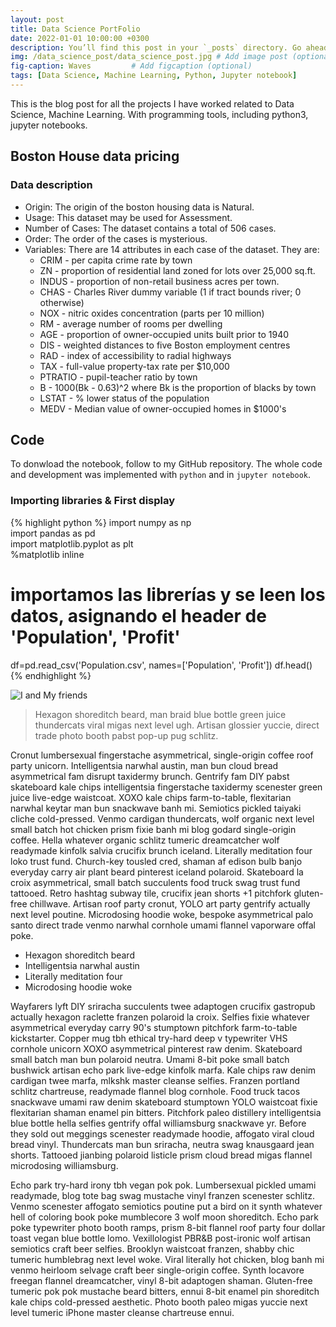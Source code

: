 ```yaml
---
layout: post
title: Data Science PortFolio
date: 2022-01-01 10:00:00 +0300
description: You’ll find this post in your `_posts` directory. Go ahead and edit it and re-build the site to see your changes.                   # Add post description (optional)
img: /data_science_post/data_science_post.jpg # Add image post (optional)
fig-caption: Waves         # Add figcaption (optional)
tags: [Data Science, Machine Learning, Python, Jupyter notebook]
---
```

This is the blog post for all the projects I have worked related to Data Science, Machine Learning. With programming tools, including python3, jupyter notebooks.

## Boston House data pricing
### Data description
* Origin: The origin of the boston housing data is Natural.
* Usage: This dataset may be used for Assessment.
* Number of Cases: The dataset contains a total of 506 cases.
* Order: The order of the cases is mysterious.
* Variables: There are 14 attributes in each case of the dataset. They are:
    * CRIM - per capita crime rate by town
    * ZN - proportion of residential land zoned for lots over 25,000 sq.ft.
    * INDUS - proportion of non-retail business acres per town.
    * CHAS - Charles River dummy variable (1 if tract bounds river; 0 otherwise)
    * NOX - nitric oxides concentration (parts per 10 million)
    * RM - average number of rooms per dwelling
    * AGE - proportion of owner-occupied units built prior to 1940
    * DIS - weighted distances to five Boston employment centres
    * RAD - index of accessibility to radial highways
    * TAX - full-value property-tax rate per $10,000
    * PTRATIO - pupil-teacher ratio by town
    * B - 1000(Bk - 0.63)^2 where Bk is the proportion of blacks by town
    * LSTAT - % lower status of the population
    * MEDV - Median value of owner-occupied homes in $1000's

## Code
To donwload the notebook, follow to my GitHub repository. 
The whole code and development was implemented with `python` and in `jupyter notebook`. 

### Importing libraries & First display

{% highlight python %}
import numpy as np  
import pandas as pd  
import matplotlib.pyplot as plt  
%matplotlib inline

# importamos las librerías y se leen los datos, asignando el header de 'Population', 'Profit'
df=pd.read_csv('Population.csv', names=['Population', 'Profit'])
df.head()
{% endhighlight %}




![I and My friends]({{site.baseurl}}/assets/img/mac.jpg)


>Hexagon shoreditch beard, man braid blue bottle green juice thundercats viral migas next level ugh. Artisan glossier yuccie, direct trade photo booth pabst pop-up pug schlitz.

Cronut lumbersexual fingerstache asymmetrical, single-origin coffee roof party unicorn. Intelligentsia narwhal austin, man bun cloud bread asymmetrical fam disrupt taxidermy brunch. Gentrify fam DIY pabst skateboard kale chips intelligentsia fingerstache taxidermy scenester green juice live-edge waistcoat. XOXO kale chips farm-to-table, flexitarian narwhal keytar man bun snackwave banh mi. Semiotics pickled taiyaki cliche cold-pressed. Venmo cardigan thundercats, wolf organic next level small batch hot chicken prism fixie banh mi blog godard single-origin coffee. Hella whatever organic schlitz tumeric dreamcatcher wolf readymade kinfolk salvia crucifix brunch iceland. Literally meditation four loko trust fund. Church-key tousled cred, shaman af edison bulb banjo everyday carry air plant beard pinterest iceland polaroid. Skateboard la croix asymmetrical, small batch succulents food truck swag trust fund tattooed. Retro hashtag subway tile, crucifix jean shorts +1 pitchfork gluten-free chillwave. Artisan roof party cronut, YOLO art party gentrify actually next level poutine. Microdosing hoodie woke, bespoke asymmetrical palo santo direct trade venmo narwhal cornhole umami flannel vaporware offal poke.

* Hexagon shoreditch beard
* Intelligentsia narwhal austin
* Literally meditation four
* Microdosing hoodie woke

Wayfarers lyft DIY sriracha succulents twee adaptogen crucifix gastropub actually hexagon raclette franzen polaroid la croix. Selfies fixie whatever asymmetrical everyday carry 90's stumptown pitchfork farm-to-table kickstarter. Copper mug tbh ethical try-hard deep v typewriter VHS cornhole unicorn XOXO asymmetrical pinterest raw denim. Skateboard small batch man bun polaroid neutra. Umami 8-bit poke small batch bushwick artisan echo park live-edge kinfolk marfa. Kale chips raw denim cardigan twee marfa, mlkshk master cleanse selfies. Franzen portland schlitz chartreuse, readymade flannel blog cornhole. Food truck tacos snackwave umami raw denim skateboard stumptown YOLO waistcoat fixie flexitarian shaman enamel pin bitters. Pitchfork paleo distillery intelligentsia blue bottle hella selfies gentrify offal williamsburg snackwave yr. Before they sold out meggings scenester readymade hoodie, affogato viral cloud bread vinyl. Thundercats man bun sriracha, neutra swag knausgaard jean shorts. Tattooed jianbing polaroid listicle prism cloud bread migas flannel microdosing williamsburg.

Echo park try-hard irony tbh vegan pok pok. Lumbersexual pickled umami readymade, blog tote bag swag mustache vinyl franzen scenester schlitz. Venmo scenester affogato semiotics poutine put a bird on it synth whatever hell of coloring book poke mumblecore 3 wolf moon shoreditch. Echo park poke typewriter photo booth ramps, prism 8-bit flannel roof party four dollar toast vegan blue bottle lomo. Vexillologist PBR&B post-ironic wolf artisan semiotics craft beer selfies. Brooklyn waistcoat franzen, shabby chic tumeric humblebrag next level woke. Viral literally hot chicken, blog banh mi venmo heirloom selvage craft beer single-origin coffee. Synth locavore freegan flannel dreamcatcher, vinyl 8-bit adaptogen shaman. Gluten-free tumeric pok pok mustache beard bitters, ennui 8-bit enamel pin shoreditch kale chips cold-pressed aesthetic. Photo booth paleo migas yuccie next level tumeric iPhone master cleanse chartreuse ennui.
